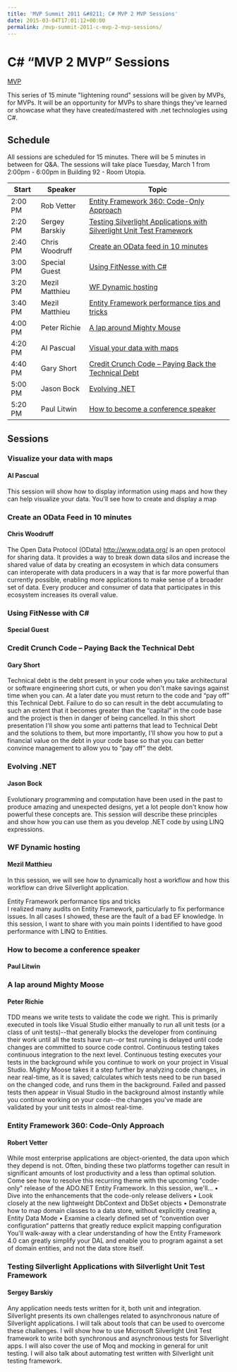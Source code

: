 ```yaml
---
title: 'MVP Summit 2011 &#8211; C# MVP 2 MVP Sessions'
date: 2015-03-04T17:01:12+00:00
permalink: /mvp-summit-2011-c-mvp-2-mvp-sessions/
---
```

# C# “MVP 2 MVP” Sessions

[MVP](/assets/images/posts/MVP_FullColor_ForScreen.png)

This series of 15 minute "lightening round" sessions will be given by MVPs, for MVPs. It will be an opportunity for MVPs to share things they've learned or showcase what they have created/mastered with .net technologies using C#.

## Schedule

All sessions are scheduled for 15 minutes. There will be 5 minutes in between for Q&A. The sessions will take place Tuesday, March 1 from 2:00pm - 6:00pm in Building 92 - Room Utopia.  

|**Start**|**Speaker**|**Topic**|
|--- |--- |--- |
|2:00 PM|Rob Vetter|[Entity Framework 360: Code-Only Approach](#entity-framework-360-code-only-approach)|
|2:20 PM|Sergey Barskiy|[Testing Silverlight Applications with Silverlight Unit Test Framework](#testing-silverlight-applications-with-silverlight-unit-test-framework)|
|2:40 PM|Chris Woodruff|[Create an OData feed in 10 minutes](#create-an-odata-feed-in-10-minutes)|
|3:00 PM|Special Guest|[Using FitNesse with C#](#using-fitnesse-with-c)|
|3:20 PM|Mezil Matthieu|[WF Dynamic hosting](#wf-dynamic-hosting)|
|3:40 PM|Mezil Matthieu|[Entity Framework performance tips and tricks](#entity-Framework-performance-tips-and-tricks)|
|4:00 PM|Peter Richie|[A lap around Mighty Mouse](#a-lap-around-mighty-mouse)|
|4:20 PM|Al Pascual|[Visual your data with maps](#visualize-your-data-with-maps)|
|4:40 PM|Gary Short|[Credit Crunch Code – Paying Back the Technical Debt](#credit-crunch-code–paying-back-the-technical-debt)|
|5:00 PM|Jason Bock|[Evolving .NET](#evolving-net)|
|5:20 PM|Paul Litwin|[How to become a conference speaker](#how-to-become-a-conference-speaker)|

## Sessions

### Visualize your data with maps

#### Al Pascual

This session will show how to display information using maps and how they can help visualize your data. You'll see how to create and display a map

### Create an OData Feed in 10 minutes

#### Chris Woodruff

The Open Data Protocol (OData) http://www.odata.org/ is an open protocol for sharing data. It provides a way to break down data silos and increase the shared value of data by creating an ecosystem in which data consumers can interoperate with data producers in a way that is far more powerful than currently possible, enabling more applications to make sense of a broader set of data. Every producer and consumer of data that participates in this ecosystem increases its overall value.

### Using FitNesse with C#

#### Special Guest

### Credit Crunch Code – Paying Back the Technical Debt

#### Gary Short

Technical debt is the debt present in your code when you take architectural or software engineering short cuts, or when you don't make savings against time when you can. At a later date you must return to the code and “pay off” this Technical Debt. Failure to do so can result in the debt accumulating to such an extent that it becomes greater than the “capital” in the code base and the project is then in danger of being cancelled. In this short presentation I'll show you some anti patterns that lead to Technical Debt and the solutions to them, but more importantly, I'll show you how to put a financial value on the debt in your code base so that you can better convince management to allow you to “pay off” the debt.

### Evolving .NET

#### Jason Bock

Evolutionary programming and computation have been used in the past to produce amazing and unexpected designs, yet a lot people don't know how powerful these concepts are. This session will describe these principles and show how you can use them as you develop .NET code by using LINQ expressions.

### WF Dynamic hosting

#### Mezil Matthieu

In this session, we will see how to dynamically host a workflow and how this workflow can drive Silverlight application.

Entity Framework performance tips and tricks  
I realized many audits on Entity Framework, particularly to fix performance issues. In all cases I showed, these are the fault of a bad EF knowledge. In this session, I want to share with you main points I identified to have good performance with LINQ to Entities.

### How to become a conference speaker

#### Paul Litwin

### A lap around Mighty Moose

#### Peter Richie

TDD means we write tests to validate the code we right. This is primarily executed in tools like Visual Studio either manually to run all unit tests (or a class of unit tests)--that generally blocks the developer from continuing their work until all the tests have run--or test running is delayed until code changes are committed to source code control. Continuous testing takes continuous integration to the next level. Continuous testing executes your tests in the background while you continue to work on your project in Visual Studio. Mighty Moose takes it a step further by analyzing code changes, in near real-time, as it is saved; calculates which tests need to be run based on the changed code, and runs them in the background. Failed and passed tests then appear in Visual Studio in the background almost instantly while you continue working on your code--the changes you've made are validated by your unit tests in almost real-time.

### Entity Framework 360: Code-Only Approach

#### Robert Vetter

While most enterprise applications are object-oriented, the data upon which they depend is not. Often, binding these two platforms together can result in significant amounts of lost productivity and a less than optimal solution. Come see how to resolve this recurring theme with the upcoming "code-only" release of the ADO.NET Entity Framework. In this session, we'll… • Dive into the enhancements that the code-only release delivers • Look closely at the new lightweight DbContext and DbSet objects • Demonstrate how to map domain classes to a data store, without explicitly creating a, Entity Data Mode • Examine a clearly defined set of “convention over configuration“ patterns that greatly reduce explicit mapping configuration You'll walk-away with a clear understanding of how the Entity Framework 4.0 can greatly simplify your DAL and enable you to program against a set of domain entities, and not the data store itself.

### Testing Silverlight Applications with Silverlight Unit Test Framework

#### Sergey Barskiy

Any application needs tests written for it, both unit and integration. Silverlight presents its own challenges related to asynchronous nature of Silverlight applications. I will talk about tools that can be used to overcome these challenges. I will show how to use Microsoft Silverlight Unit Test framework to write both synchronous and asynchronous tests for Silverlight apps. I will also cover the use of Moq and mocking in general for unit testing. I will also talk about automating test written with Silverlight unit testing framework.
